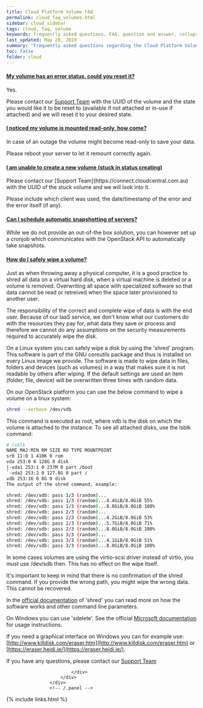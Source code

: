 ```yaml
---
title: Cloud Platform Volume FAQ
permalink: cloud_faq_volumes.html
sidebar: cloud_sidebar
tags: cloud, faq, volume
keywords: frequently asked questions, FAQ, question and answer, collapsible sections, expand, collapse
last_updated: May 20, 2019
summary: "Frequently asked questions regarding the Cloud Platform Volumes"
toc: false
folder: cloud
---
```


<div class="panel-group" id="accordion">
                    <div class="panel panel-default">
                        <div class="panel-heading">
                            <h4 class="panel-title">
                                <a class="noCrossRef accordion-toggle" data-toggle="collapse" data-parent="#accordion" href="#collapseOneVolume">My volume has an error status, could you reset it?</a>
                            </h4>
                        </div>
                        <div id="collapseOneVolume" class="panel-collapse collapse noCrossRef">
                            <div class="panel-body">
<div markdown="1">
Yes.

Please contact our [Support Team](https://connect.cloudcentral.com.au) with the UUID of the volume and the state you would like it to be reset to (available if not attached or in-use if attached) and we will reset it to your desired state.
</div>
                            </div>
                        </div>
                    </div>
                    <!-- /.panel -->
                    <div class="panel panel-default">
                        <div class="panel-heading">
                            <h4 class="panel-title">
                                <a class="noCrossRef accordion-toggle" data-toggle="collapse" data-parent="#accordion" href="#collapseTwoVolume">I noticed my volume is mounted read-only, how come?</a>
                            </h4>
                        </div>
                        <div id="collapseTwoVolume" class="panel-collapse collapse noCrossRef">
                            <div class="panel-body">
<div markdown="1">
In case of an outage the volume might become read-only to save your data.

Please reboot your server to let it remount correctly again.
</div>
                            </div>
                        </div>
                    </div>
                    <!-- /.panel -->
                    <div class="panel panel-default">
                        <div class="panel-heading">
                            <h4 class="panel-title">
                                <a class="noCrossRef accordion-toggle" data-toggle="collapse" data-parent="#accordion" href="#collapseThreeVolume">I am unable to create a new volume (stuck in status creating)</a>
                            </h4>
                        </div>
                        <div id="collapseThreeVolume" class="panel-collapse collapse noCrossRef">
                            <div class="panel-body">
<div markdown="1">
Please contact our [Support Team](https://connect.cloudcentral.com.au) with the UUID of the stuck volume and we will look into it.

Please include which client was used, the date/timestamp of the error and the error itself (if any).
</div>
                            </div>
                        </div>
                    </div>
                    <!-- /.panel -->
                    <div class="panel panel-default">
                        <div class="panel-heading">
                            <h4 class="panel-title">
                                <a class="noCrossRef accordion-toggle" data-toggle="collapse" data-parent="#accordion" href="#collapseFourVolume">Can I schedule automatic snapshotting of servers?</a>
                            </h4>
                        </div>
                        <div id="collapseFourVolume" class="panel-collapse collapse noCrossRef">
                            <div class="panel-body">
<div markdown="1">
While we do not provide an out-of-the box solution, you can however set up a cronjob which communicates with the OpenStack API to automatically take snapshots.
</div>
                            </div>
                        </div>
                    </div>
                    <!-- /.panel -->
                    <div class="panel panel-default">
                        <div class="panel-heading">
                            <h4 class="panel-title">
                                <a class="noCrossRef accordion-toggle" data-toggle="collapse" data-parent="#accordion" href="#collapseFiveVolume">How do I safely wipe a volume?</a>
                            </h4>
                        </div>
                        <div id="collapseFiveVolume" class="panel-collapse collapse noCrossRef">
                            <div class="panel-body">
<div markdown="1">
Just as when throwing away a physical computer, it is a good practice to shred all data on a virtual hard disk, when a virtual machine is deleted or a volume is removed. Overwriting all space with specialized software so that data cannot be read or retreived when the space later provisioned to another user.

The responsibility of the correct and complete wipe of data is with the end user. Because of our IaaS service, we don't know what our customers do with the resources they pay for, what data they save or process and therefore we cannot do any assumptions on the security measurements required to accurately wipe the disk.

On a Linux system you can safely wipe a disk by using the 'shred' program. This software is part of the GNU coreutils package and thus is installed on every Linux image we provide. The software is made to wipe data in files, folders and devices (such as volumes) in a way that makes sure it is not readable by others after wiping. If the default settings are used an item (folder, file, device) will be overwritten three times with random data.

On our OpenStack platform you can use the below command to wipe a volume on a linux system:
```sh
shred --verbose /dev/vdb
```
This command is executed as root, where vdb is the disk on which the volume is attached to the instance. To see all attached disks, use the lsblk command:
```sh
# lsblk
NAME MAJ:MIN RM SIZE RO TYPE MOUNTPOINT
sr0 11:0 1 410K 0 rom
vda 253:0 0 128G 0 disk
|-vda1 253:1 0 237M 0 part /boot
`-vda2 253:2 0 127.8G 0 part /
vdb 253:16 0 8G 0 disk
The output of the shred command, example:

shred: /dev/vdb: pass 1/3 (random)...
shred: /dev/vdb: pass 1/3 (random)...4.4GiB/8.0GiB 55%
shred: /dev/vdb: pass 1/3 (random)...8.0GiB/8.0GiB 100%
shred: /dev/vdb: pass 2/3 (random)...
shred: /dev/vdb: pass 2/3 (random)...4.2GiB/8.0GiB 53%
shred: /dev/vdb: pass 2/3 (random)...5.7GiB/8.0GiB 71%
shred: /dev/vdb: pass 2/3 (random)...8.0GiB/8.0GiB 100%
shred: /dev/vdb: pass 3/3 (random)...
shred: /dev/vdb: pass 3/3 (random)...4.1GiB/8.0GiB 51%
shred: /dev/vdb: pass 3/3 (random)...8.0GiB/8.0GiB 100%
```
In some cases volumes are using the virtio-scsi driver instead of virtio, you must use /dev/sdb then. This has no effect  on the wipe itself.

It's important to keep in mind that there is no confirmation of the shred command. If you provide the wrong path, you might wipe the wrong data. This cannot be recovered.

In the [official documentation](https://www.gnu.org/software/coreutils/manual/html_node/shred-invocation) of 'shred' you can read more on how the software works and other command line parameters.

On Windows you can use 'sdelete'. See the official [Microsoft documentation](https://docs.microsoft.com/en-us/sysinternals/downloads/sdelete) for usage instructions.

If you need a graphical interface on Windows you can for example use: [http://www.killdisk.com/eraser.htm](http://www.killdisk.com/eraser.htm) or [https://eraser.heidi.ie/](https://eraser.heidi.ie/).

If you have any questions, please contact our [Support Team](https://connect.cloudcentral.com.au)
</div>

                            </div>
                        </div>
                    </div>
                    <!-- /.panel -->
</div>

{% include links.html %}
